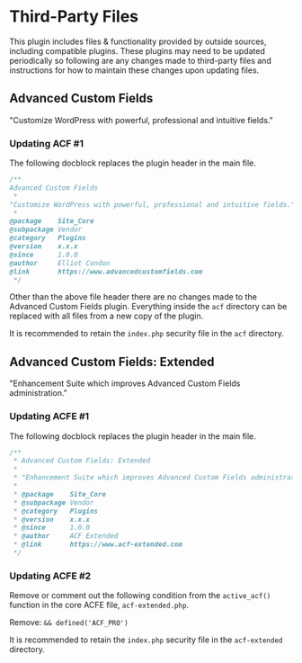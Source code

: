 # Third-Party Files

This plugin includes files & functionality provided by outside sources, including compatible plugins. These plugins may need to be updated periodically so following are any changes made to third-party files and instructions for how to maintain these changes upon updating files.

## Advanced Custom Fields

"Customize WordPress with powerful, professional and intuitive fields."

### Updating ACF #1

The following docblock replaces the plugin header in the main file.

```php
/**
Advanced Custom Fields
 *
"Customize WordPress with powerful, professional and intuitive fields."
 *
@package    Site_Core
@subpackage Vendor
@category   Plugins
@version    x.x.x
@since      1.0.0
@author     Elliot Condon
@link       https://www.advancedcustomfields.com
 */
```

Other than the above file header there are no changes made to the Advanced Custom Fields plugin. Everything inside the `acf` directory can be replaced with all files from a new copy of the plugin.

It is recommended to retain the `index.php` security file in the `acf` directory.

## Advanced Custom Fields: Extended

"Enhancement Suite which improves Advanced Custom Fields administration."

### Updating ACFE #1

The following docblock replaces the plugin header in the main file.

```php
/**
 * Advanced Custom Fields: Extended
 *
 * "Enhancement Suite which improves Advanced Custom Fields administration."
 *
 * @package    Site_Core
 * @subpackage Vendor
 * @category   Plugins
 * @version    x.x.x
 * @since      1.0.0
 * @author     ACF Extended
 * @link       https://www.acf-extended.com
 */
```

### Updating ACFE #2

Remove or comment out the following condition from the `active_acf()` function in the core ACFE file, `acf-extended.php`.

Remove:
`&& defined('ACF_PRO')`

It is recommended to retain the `index.php` security file in the `acf-extended` directory.
